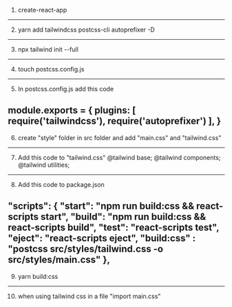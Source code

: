 1. create-react-app <app name>
---
2. yarn add tailwindcss postcss-cli autoprefixer -D
---
3. npx tailwind init --full
---
4. touch postcss.config.js
---
5. In postcss.config.js add this code 

module.exports = {
    plugins: [
        require('tailwindcss'),
        require('autoprefixer')
    ],
}
---
6. create "style" folder in src folder and add "main.css" and "tailwind.css"
---
7. Add this code to "tailwind.css"
@tailwind base;
@tailwind components;
@tailwind utilities;
---
8. Add this code to package.json

 "scripts": {
    "start": "npm run build:css && react-scripts start",
    "build": "npm run build:css && react-scripts build",
    "test": "react-scripts test",
    "eject": "react-scripts eject",
    "build:css" : "postcss src/styles/tailwind.css -o src/styles/main.css" 
  },
---
9. yarn build:css   
---
10. when using tailwind css in a file "import main.css"




